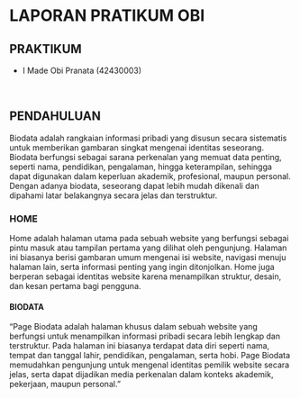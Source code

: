 <h1>LAPORAN PRATIKUM OBI<br>

<h2>PRAKTIKUM </h2>
<ul>
  <li>I Made Obi Pranata (42430003)</li>
</ul>
<br>

<h2>PENDAHULUAN</h2>
<P>Biodata adalah rangkaian informasi pribadi yang disusun secara sistematis untuk memberikan gambaran singkat mengenai identitas seseorang. Biodata berfungsi sebagai sarana perkenalan yang memuat data penting, seperti nama, pendidikan, pengalaman, hingga keterampilan, sehingga dapat digunakan dalam keperluan akademik, profesional, maupun personal. Dengan adanya biodata, seseorang dapat lebih mudah dikenali dan dipahami latar belakangnya secara jelas dan terstruktur.</P>

<h3>HOME</h3>
<P>Home adalah halaman utama pada sebuah website yang berfungsi sebagai pintu masuk atau tampilan pertama yang dilihat oleh pengunjung. Halaman ini biasanya berisi gambaran umum mengenai isi website, navigasi menuju halaman lain, serta informasi penting yang ingin ditonjolkan. Home juga berperan sebagai identitas website karena menampilkan struktur, desain, dan kesan pertama bagi pengguna.</P>

<H4>BIODATA</H4>
<p>“Page Biodata adalah halaman khusus dalam sebuah website yang berfungsi untuk menampilkan informasi pribadi secara lebih lengkap dan terstruktur. Pada halaman ini biasanya terdapat data diri seperti nama, tempat dan tanggal lahir, pendidikan, pengalaman, serta hobi. Page Biodata memudahkan pengunjung untuk mengenal identitas pemilik website secara jelas, serta dapat dijadikan media perkenalan dalam konteks akademik, pekerjaan, maupun personal.”</p>
